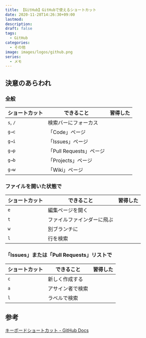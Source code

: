 ```yaml
---
title: 【GitHub】GitHubで使えるショートカット
date: 2020-11-28T14:26:30+09:00
lastmod: 
description: 
draft: false
tags:
  - GitHub
categories:
  - その他
image: images/logos/github.png
series:
  - メモ
---
```


## 決意のあらわれ

### 全般

| ショートカット | できること | 習得した |
| ---- | ---- | ---- |
| `s`, `/` | 検索バーにフォーカス |
| `g→c` | 「Code」ページ |
| `g→i` | 「Issues」ページ |
| `g→p` | 「Pull Requests」ページ |
| `g→b` | 「Projects」ページ |
| `g→w` | 「Wiki」ページ |


### ファイルを開いた状態で

| ショートカット | できること | 習得した |
| ---- | ---- | ---- |
| `e` | 編集ページを開く |
| `t` | ファイルファインダーに飛ぶ |
| `w` | 別ブランチに |
| `l` | 行を検索 |


### 「Issues」または「Pull Requests」リストで

| ショートカット | できること | 習得した |
| ---- | ---- | ---- |
| `c` | 新しく作成する |
| `a` | アサイン者で検索 |
| `l` | ラベルで検索 |

## 参考

[キーボードショートカット \- GitHub Docs](https://docs.github.com/ja/free-pro-team@latest/github/getting-started-with-github/keyboard-shortcuts)